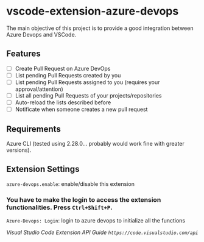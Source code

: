 # vscode-extension-azure-devops

The main objective of this project is to provide a good integration between Azure Devops and VSCode.

## Features

- [ ] Create Pull Request on Azure DevOps
- [ ] List pending Pull Requests created by you
- [ ] List pending Pull Requests assigned to you (requires your approval/attention)
- [ ] List all pending Pull Requests of your projects/repositories
- [ ] Auto-reload the lists described before
- [ ] Notificate when someone creates a new pull request

## Requirements

Azure CLI (tested using 2.28.0... probably would work fine with greater versions).

## Extension Settings

`azure-devops.enable`: enable/disable this extension

### You have to make the login to access the extension functionalities. Press `Ctrl+Shift+P`.

`Azure-Devops: Login`: login to azure devops to initialize all the functions

*Visual Studio Code Extension API Guide `https://code.visualstudio.com/api`*

